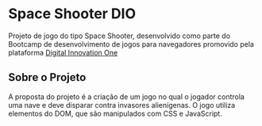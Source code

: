 # Space Shooter DIO
Projeto de jogo do tipo Space Shooter, desenvolvido como parte do Bootcamp de desenvolvimento de jogos para navegadores promovido pela plataforma [Digital Innovation One](https://www.dio.me/)

## Sobre o Projeto
A proposta do projeto é a criação de um jogo no qual o jogador controla uma nave e deve disparar contra invasores alienígenas. O jogo utiliza elementos do DOM, que são manipulados com CSS e JavaScript.
